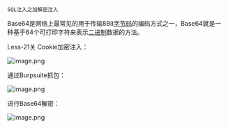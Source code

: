 # 
```
SQL注入之加解密注入
```


Base64是网络上最常见的用于传输8Bit[字节码](https://baike.baidu.com/item/%E5%AD%97%E8%8A%82%E7%A0%81/9953683)的编码方式之一，Base64就是一种基于64个可打印字符来表示[二进制](https://baike.baidu.com/item/%E4%BA%8C%E8%BF%9B%E5%88%B6/361457)数据的方法。


Less-21关 Cookie加密注入：

![image.png](https://fynotefile.oss-cn-zhangjiakou.aliyuncs.com/fynote/4348/1646742005000/0afa9058e7b34fcf84a2e61b79189c91.png)

通过Burpsuite抓包：

![image.png](https://fynotefile.oss-cn-zhangjiakou.aliyuncs.com/fynote/4348/1646742005000/d02d59f88d1a483cbc362e968185ad67.png)


进行Base64解密：

![image.png](https://fynotefile.oss-cn-zhangjiakou.aliyuncs.com/fynote/4348/1646742005000/2bd5296c6df64f0782ded364586544d1.png)
